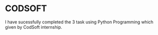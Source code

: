# CODSOFT
I have sucessfully completed the 3 task using Python Programming which given by CodSoft internship. 
